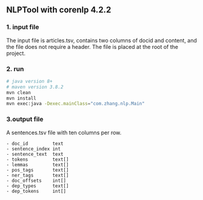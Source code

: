## NLPTool with corenlp 4.2.2

### 1. input file
The input file is articles.tsv, contains two columns of docid and content, and the file does not require a header.
The file is placed at the root of the project.
### 2. run
```bash
# java version 8+
# maven version 3.8.2
mvn clean
mvn install
mvn exec:java -Dexec.mainClass="com.zhang.nlp.Main"
```
### 3.output file
A sentences.tsv file with ten columns per row.
```
- doc_id         text
- sentence_index int
- sentence_text  text
- tokens         text[]
- lemmas         text[]
- pos_tags       text[]
- ner_tags       text[]
- doc_offsets    int[]
- dep_types      text[]
- dep_tokens     int[]
```
